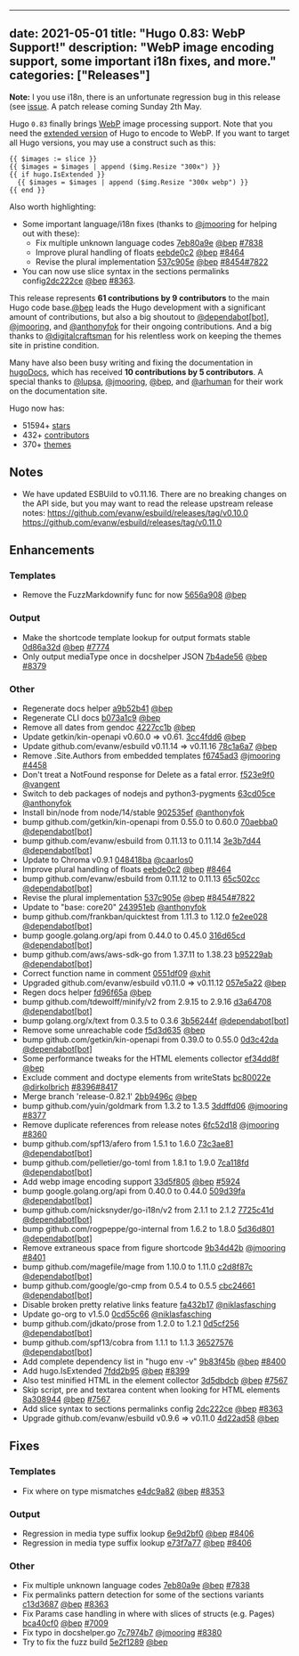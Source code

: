 
---
date: 2021-05-01
title: "Hugo 0.83: WebP Support!"
description: "WebP image encoding support, some important i18n fixes, and more."
categories: ["Releases"]
---

**Note:** I you use i18n, there is an unfortunate regression bug in this release (see [issue](https://github.com/gohugoio/hugo/issues/8492). A patch release coming Sunday 2th May.


Hugo `0.83` finally brings [WebP](https://gohugo.io/content-management/image-processing/) image processing support. Note that you need the [extended version](https://gohugo.io/troubleshooting/faq/#i-get-tocss--this-feature-is-not-available-in-your-current-hugo-version) of Hugo to encode to WebP. If you want to target all Hugo versions, you may use a construct such as this:

```go-html-template
{{ $images := slice }}
{{ $images = $images | append ($img.Resize "300x") }}
{{ if hugo.IsExtended }}
  {{ $images = $images | append ($img.Resize "300x webp") }}
{{ end }}
```

Also worth highlighting:

* Some important language/i18n fixes (thanks to [@jmooring](https://github.com/jmooring) for helping out with these):
    * Fix multiple unknown language codes [7eb80a9e](https://github.com/gohugoio/hugo/commit/7eb80a9e6fcb6d31711effa20310cfefb7b23c1b) [@bep](https://github.com/bep) [#7838](https://github.com/gohugoio/hugo/issues/7838)
    * Improve plural handling of floats [eebde0c2](https://github.com/gohugoio/hugo/commit/eebde0c2ac4964e91d26d8b0cf0ac43afcfd207f) [@bep](https://github.com/bep) [#8464](https://github.com/gohugoio/hugo/issues/8464)
    * Revise the plural implementation [537c905e](https://github.com/gohugoio/hugo/commit/537c905ec103dc5adaf8a1b2ccdef5da7cc660fd) [@bep](https://github.com/bep) [#8454](https://github.com/gohugoio/hugo/issues/8454)[#7822](https://github.com/gohugoio/hugo/issues/7822)
* You can now use slice syntax in the sections permalinks config[2dc222ce](https://github.com/gohugoio/hugo/commit/2dc222cec4460595af8569165d1c498bb45aac84) [@bep](https://github.com/bep) [#8363](https://github.com/gohugoio/hugo/issues/8363).

This release represents **61 contributions by 9 contributors** to the main Hugo code base.[@bep](https://github.com/bep) leads the Hugo development with a significant amount of contributions, but also a big shoutout to [@dependabot[bot]](https://github.com/apps/dependabot), [@jmooring](https://github.com/jmooring), and [@anthonyfok](https://github.com/anthonyfok) for their ongoing contributions.
And a big thanks to [@digitalcraftsman](https://github.com/digitalcraftsman) for his relentless work on keeping the themes site in pristine condition.

Many have also been busy writing and fixing the documentation in [hugoDocs](https://github.com/gohugoio/hugoDocs),
which has received **10 contributions by 5 contributors**. A special thanks to [@lupsa](https://github.com/lupsa), [@jmooring](https://github.com/jmooring), [@bep](https://github.com/bep), and [@arhuman](https://github.com/arhuman) for their work on the documentation site.


Hugo now has:

* 51594+ [stars](https://github.com/gohugoio/hugo/stargazers)
* 432+ [contributors](https://github.com/gohugoio/hugo/graphs/contributors)
* 370+ [themes](http://themes.gohugo.io/)

## Notes

* We have updated ESBUild to v0.11.16. There are no breaking changes on the API side, but you may want to read the release upstream release notes: https://github.com/evanw/esbuild/releases/tag/v0.10.0 https://github.com/evanw/esbuild/releases/tag/v0.11.0

## Enhancements

### Templates

* Remove the FuzzMarkdownify func for now [5656a908](https://github.com/gohugoio/hugo/commit/5656a908d837f2aa21837d39712b8ab4aa6db842) [@bep](https://github.com/bep) 

### Output

* Make the shortcode template lookup for output formats stable [0d86a32d](https://github.com/gohugoio/hugo/commit/0d86a32d8f3031e2124c8005b680b597f3c0e558) [@bep](https://github.com/bep) [#7774](https://github.com/gohugoio/hugo/issues/7774)
* Only output mediaType once in docshelper JSON [7b4ade56](https://github.com/gohugoio/hugo/commit/7b4ade56dd50d89a91760fc5ef8e2f151874de96) [@bep](https://github.com/bep) [#8379](https://github.com/gohugoio/hugo/issues/8379)

### Other

* Regenerate docs helper [a9b52b41](https://github.com/gohugoio/hugo/commit/a9b52b41758d20ae4c10b71721b22175395c69e9) [@bep](https://github.com/bep) 
* Regenerate CLI docs [b073a1c9](https://github.com/gohugoio/hugo/commit/b073a1c9723980eeb58717884006148dfc0e0c8e) [@bep](https://github.com/bep) 
* Remove all dates from gendoc [4227cc1b](https://github.com/gohugoio/hugo/commit/4227cc1bd308d1ef1ea151c86f72f537b5e77b1d) [@bep](https://github.com/bep) 
* Update getkin/kin-openapi v0.60.0 => v0.61. [3cc4fdd6](https://github.com/gohugoio/hugo/commit/3cc4fdd6f358263ffde33ccbf61546f073979e32) [@bep](https://github.com/bep) 
* Update github.com/evanw/esbuild v0.11.14 => v0.11.16 [78c1a6a7](https://github.com/gohugoio/hugo/commit/78c1a6a7c6e14f006854ee97ec561abdcf6203fc) [@bep](https://github.com/bep) 
* Remove .Site.Authors from embedded templates [f6745ad3](https://github.com/gohugoio/hugo/commit/f6745ad3588a7b3aaae228fec18fe0027affd566) [@jmooring](https://github.com/jmooring) [#4458](https://github.com/gohugoio/hugo/issues/4458)
* Don't treat a NotFound response for Delete as a fatal error. [f523e9f0](https://github.com/gohugoio/hugo/commit/f523e9f0fd0e0b0ce75879532caa834742297d16) [@vangent](https://github.com/vangent) 
* Switch to deb packages of nodejs and python3-pygments [63cd05ce](https://github.com/gohugoio/hugo/commit/63cd05ce5ae308c496b848f6b11bcb3fdbdf5cb2) [@anthonyfok](https://github.com/anthonyfok) 
* Install bin/node from node/14/stable [902535ef](https://github.com/gohugoio/hugo/commit/902535ef11fce449b377896ab7498c4799beb9ce) [@anthonyfok](https://github.com/anthonyfok) 
* bump github.com/getkin/kin-openapi from 0.55.0 to 0.60.0 [70aebba0](https://github.com/gohugoio/hugo/commit/70aebba04d801fe6a3784394d25c433ffeb6d123) [@dependabot[bot]](https://github.com/apps/dependabot) 
* bump github.com/evanw/esbuild from 0.11.13 to 0.11.14 [3e3b7d44](https://github.com/gohugoio/hugo/commit/3e3b7d4474ea97a1990f303482a12f0c3031bd07) [@dependabot[bot]](https://github.com/apps/dependabot) 
* Update to Chroma v0.9.1 [048418ba](https://github.com/gohugoio/hugo/commit/048418ba749d02eb3dde9d6895cedef2adaefefd) [@caarlos0](https://github.com/caarlos0) 
* Improve plural handling of floats [eebde0c2](https://github.com/gohugoio/hugo/commit/eebde0c2ac4964e91d26d8b0cf0ac43afcfd207f) [@bep](https://github.com/bep) [#8464](https://github.com/gohugoio/hugo/issues/8464)
* bump github.com/evanw/esbuild from 0.11.12 to 0.11.13 [65c502cc](https://github.com/gohugoio/hugo/commit/65c502cc8110e49540cbe2b49ecd5a8ede9e67a1) [@dependabot[bot]](https://github.com/apps/dependabot) 
* Revise the plural implementation [537c905e](https://github.com/gohugoio/hugo/commit/537c905ec103dc5adaf8a1b2ccdef5da7cc660fd) [@bep](https://github.com/bep) [#8454](https://github.com/gohugoio/hugo/issues/8454)[#7822](https://github.com/gohugoio/hugo/issues/7822)
* Update to "base: core20" [243951eb](https://github.com/gohugoio/hugo/commit/243951ebe9715d3da3968e96e6f60dcd53e25d92) [@anthonyfok](https://github.com/anthonyfok) 
* bump github.com/frankban/quicktest from 1.11.3 to 1.12.0 [fe2ee028](https://github.com/gohugoio/hugo/commit/fe2ee028024836695c99e28595393588e3930136) [@dependabot[bot]](https://github.com/apps/dependabot) 
* bump google.golang.org/api from 0.44.0 to 0.45.0 [316d65cd](https://github.com/gohugoio/hugo/commit/316d65cd7049d60b0d5ac0080a87236198e74fc9) [@dependabot[bot]](https://github.com/apps/dependabot) 
* bump github.com/aws/aws-sdk-go from 1.37.11 to 1.38.23 [b95229ab](https://github.com/gohugoio/hugo/commit/b95229ab49ac2126aefe7802392ef34fdd021c3b) [@dependabot[bot]](https://github.com/apps/dependabot) 
* Correct function name in comment [0551df09](https://github.com/gohugoio/hugo/commit/0551df090e6b2a391941bf7383b79c2dbc11d416) [@xhit](https://github.com/xhit) 
* Upgraded github.com/evanw/esbuild v0.11.0 => v0.11.12 [057e5a22](https://github.com/gohugoio/hugo/commit/057e5a22af937459082c3096ba3095b343d1a8bf) [@bep](https://github.com/bep) 
* Regen docs helper [fd96f65a](https://github.com/gohugoio/hugo/commit/fd96f65a3d7755e49b4a70fb276dfffcba4e541a) [@bep](https://github.com/bep) 
* bump github.com/tdewolff/minify/v2 from 2.9.15 to 2.9.16 [d3a64708](https://github.com/gohugoio/hugo/commit/d3a64708f49139552ca79a199a4cbf6544375443) [@dependabot[bot]](https://github.com/apps/dependabot) 
* bump golang.org/x/text from 0.3.5 to 0.3.6 [3b56244f](https://github.com/gohugoio/hugo/commit/3b56244f425a72c783bb58c30542aeb4b045acca) [@dependabot[bot]](https://github.com/apps/dependabot) 
* Remove some unreachable code [f5d3d635](https://github.com/gohugoio/hugo/commit/f5d3d635e6b88d7c5d304b80f04e7b4361349fd6) [@bep](https://github.com/bep) 
* bump github.com/getkin/kin-openapi from 0.39.0 to 0.55.0 [0d3c42da](https://github.com/gohugoio/hugo/commit/0d3c42da56151325f16802b3b1a4105a21ce250e) [@dependabot[bot]](https://github.com/apps/dependabot) 
* Some performance tweaks for the HTML elements collector [ef34dd8f](https://github.com/gohugoio/hugo/commit/ef34dd8f0e94e52ba6f1d5d607e4ac3ae98a7abb) [@bep](https://github.com/bep) 
* Exclude comment and doctype elements from writeStats [bc80022e](https://github.com/gohugoio/hugo/commit/bc80022e033a5462d1a9ce541f40a050994011cc) [@dirkolbrich](https://github.com/dirkolbrich) [#8396](https://github.com/gohugoio/hugo/issues/8396)[#8417](https://github.com/gohugoio/hugo/issues/8417)
* Merge branch 'release-0.82.1' [2bb9496c](https://github.com/gohugoio/hugo/commit/2bb9496ce29dfe90e8b3664ed8cf7f895011b2d4) [@bep](https://github.com/bep) 
* bump github.com/yuin/goldmark from 1.3.2 to 1.3.5 [3ddffd06](https://github.com/gohugoio/hugo/commit/3ddffd064dbacf62aa854b26ea8ddc5d15ba1ef8) [@jmooring](https://github.com/jmooring) [#8377](https://github.com/gohugoio/hugo/issues/8377)
* Remove duplicate references from release notes [6fc52d18](https://github.com/gohugoio/hugo/commit/6fc52d185a98b86c70b6ba862549cc6aae782691) [@jmooring](https://github.com/jmooring) [#8360](https://github.com/gohugoio/hugo/issues/8360)
* bump github.com/spf13/afero from 1.5.1 to 1.6.0 [73c3ae81](https://github.com/gohugoio/hugo/commit/73c3ae818a7fc78febff092ac74772a114a2cbd2) [@dependabot[bot]](https://github.com/apps/dependabot) 
* bump github.com/pelletier/go-toml from 1.8.1 to 1.9.0 [7ca118fd](https://github.com/gohugoio/hugo/commit/7ca118fdfd9f0d1c636ef5e266c9000a20099e03) [@dependabot[bot]](https://github.com/apps/dependabot) 
* Add webp image encoding support [33d5f805](https://github.com/gohugoio/hugo/commit/33d5f805923eb50dfb309d024f6555c59a339846) [@bep](https://github.com/bep) [#5924](https://github.com/gohugoio/hugo/issues/5924)
* bump google.golang.org/api from 0.40.0 to 0.44.0 [509d39fa](https://github.com/gohugoio/hugo/commit/509d39fa6ddbba106c127b7923a41b0dcaea9381) [@dependabot[bot]](https://github.com/apps/dependabot) 
* bump github.com/nicksnyder/go-i18n/v2 from 2.1.1 to 2.1.2 [7725c41d](https://github.com/gohugoio/hugo/commit/7725c41d40b7009c2701a5ad3fa6bc9de57b88ee) [@dependabot[bot]](https://github.com/apps/dependabot) 
* bump github.com/rogpeppe/go-internal from 1.6.2 to 1.8.0 [5d36d801](https://github.com/gohugoio/hugo/commit/5d36d801534c0823697610fdb32e1eeb61f70e33) [@dependabot[bot]](https://github.com/apps/dependabot) 
* Remove extraneous space from figure shortcode [9b34d42b](https://github.com/gohugoio/hugo/commit/9b34d42bb2ff05deaeeef63ff4b5b993f35f0451) [@jmooring](https://github.com/jmooring) [#8401](https://github.com/gohugoio/hugo/issues/8401)
* bump github.com/magefile/mage from 1.10.0 to 1.11.0 [c2d8f87c](https://github.com/gohugoio/hugo/commit/c2d8f87cfc1c4ae666fbb1fb5b8983d43492333f) [@dependabot[bot]](https://github.com/apps/dependabot) 
* bump github.com/google/go-cmp from 0.5.4 to 0.5.5 [cbc24661](https://github.com/gohugoio/hugo/commit/cbc246616e88729322dad70971eae18ef59dd5d4) [@dependabot[bot]](https://github.com/apps/dependabot) 
* Disable broken pretty relative links feature [fa432b17](https://github.com/gohugoio/hugo/commit/fa432b17b349ed7e914af3625187e2c1dc2e243b) [@niklasfasching](https://github.com/niklasfasching) 
* Update go-org to v1.5.0 [0cd55c66](https://github.com/gohugoio/hugo/commit/0cd55c66d370559b66eea220626c4842efaf7039) [@niklasfasching](https://github.com/niklasfasching) 
* bump github.com/jdkato/prose from 1.2.0 to 1.2.1 [0d5cf256](https://github.com/gohugoio/hugo/commit/0d5cf256e4f2a5babcbcf7b49a6818869c3c0691) [@dependabot[bot]](https://github.com/apps/dependabot) 
* bump github.com/spf13/cobra from 1.1.1 to 1.1.3 [36527576](https://github.com/gohugoio/hugo/commit/36527576b30224dff2eae7f6c9f27eff807d5402) [@dependabot[bot]](https://github.com/apps/dependabot) 
* Add complete dependency list in "hugo env -v" [9b83f45b](https://github.com/gohugoio/hugo/commit/9b83f45b6dcafa6e50df80a4786d6a36400a47fe) [@bep](https://github.com/bep) [#8400](https://github.com/gohugoio/hugo/issues/8400)
* Add hugo.IsExtended [7fdd2b95](https://github.com/gohugoio/hugo/commit/7fdd2b95e20f322b0a47f63ff1010a04f47ce67b) [@bep](https://github.com/bep) [#8399](https://github.com/gohugoio/hugo/issues/8399)
* Also test minified HTML in the element collector [3d5dbdcb](https://github.com/gohugoio/hugo/commit/3d5dbdcb1a11b059fc2f93ed6fadb9009bf72673) [@bep](https://github.com/bep) [#7567](https://github.com/gohugoio/hugo/issues/7567)
* Skip script, pre and textarea content when looking for HTML elements [8a308944](https://github.com/gohugoio/hugo/commit/8a308944e46f8c2aa054005d5aed89f2711f9c1d) [@bep](https://github.com/bep) [#7567](https://github.com/gohugoio/hugo/issues/7567)
* Add slice syntax to sections permalinks config [2dc222ce](https://github.com/gohugoio/hugo/commit/2dc222cec4460595af8569165d1c498bb45aac84) [@bep](https://github.com/bep) [#8363](https://github.com/gohugoio/hugo/issues/8363)
* Upgrade github.com/evanw/esbuild v0.9.6 => v0.11.0 [4d22ad58](https://github.com/gohugoio/hugo/commit/4d22ad580ec8c8e5e27cf4f5cce69b6828aa8501) [@bep](https://github.com/bep) 

## Fixes

### Templates

* Fix where on type mismatches [e4dc9a82](https://github.com/gohugoio/hugo/commit/e4dc9a82b557a417b1552c533b0df605c6ff1cc0) [@bep](https://github.com/bep) [#8353](https://github.com/gohugoio/hugo/issues/8353)

### Output

* Regression in media type suffix lookup [6e9d2bf0](https://github.com/gohugoio/hugo/commit/6e9d2bf0c936900f8f676d485098755b3f463373) [@bep](https://github.com/bep) [#8406](https://github.com/gohugoio/hugo/issues/8406)
* Regression in media type suffix lookup [e73f7a77](https://github.com/gohugoio/hugo/commit/e73f7a770dfb06f23d842d589bdd3d0fb53c7eed) [@bep](https://github.com/bep) [#8406](https://github.com/gohugoio/hugo/issues/8406)

### Other

* Fix multiple unknown language codes [7eb80a9e](https://github.com/gohugoio/hugo/commit/7eb80a9e6fcb6d31711effa20310cfefb7b23c1b) [@bep](https://github.com/bep) [#7838](https://github.com/gohugoio/hugo/issues/7838)
* Fix permalinks pattern detection for some of the sections variants [c13d3687](https://github.com/gohugoio/hugo/commit/c13d368746992eb39a33f065ca808e129baec4ef) [@bep](https://github.com/bep) [#8363](https://github.com/gohugoio/hugo/issues/8363)
* Fix Params case handling in where with slices of structs (e.g. Pages) [bca40cf0](https://github.com/gohugoio/hugo/commit/bca40cf0c9c7b75e6d5b4a9ac8b927eb17590c7e) [@bep](https://github.com/bep) [#7009](https://github.com/gohugoio/hugo/issues/7009)
* Fix typo in docshelper.go [7c7974b7](https://github.com/gohugoio/hugo/commit/7c7974b711879938eafc08a2ce242d0f00c8e9e6) [@jmooring](https://github.com/jmooring) [#8380](https://github.com/gohugoio/hugo/issues/8380)
* Try to fix the fuzz build [5e2f1289](https://github.com/gohugoio/hugo/commit/5e2f1289118dc1489fb782bf289298a05104eeaf) [@bep](https://github.com/bep) 





